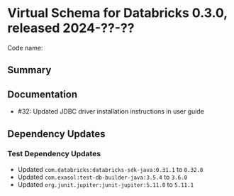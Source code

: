 # Virtual Schema for Databricks 0.3.0, released 2024-??-??

Code name:

## Summary

## Documentation

* #32: Updated JDBC driver installation instructions in user guide

## Dependency Updates

### Test Dependency Updates

* Updated `com.databricks:databricks-sdk-java:0.31.1` to `0.32.0`
* Updated `com.exasol:test-db-builder-java:3.5.4` to `3.6.0`
* Updated `org.junit.jupiter:junit-jupiter:5.11.0` to `5.11.1`

